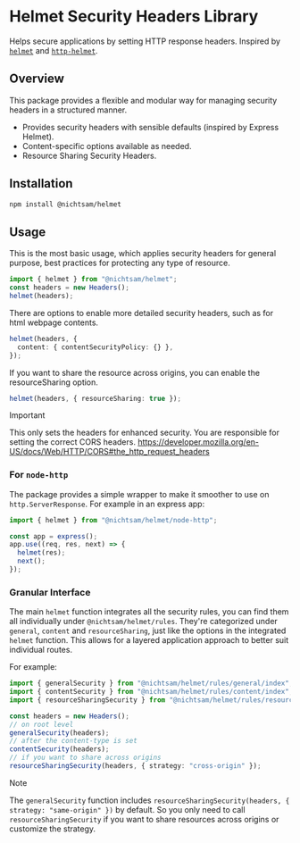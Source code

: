 # Helmet Security Headers Library

Helps secure applications by setting HTTP response headers.
Inspired by [`helmet`](https://github.com/helmetjs/helmet) and [`http-helmet`](https://github.com/mcansh/http-helmet).

## Overview

This package provides a flexible and modular way for managing security headers in a structured manner.

- Provides security headers with sensible defaults (inspired by Express Helmet).
- Content-specific options available as needed.
- Resource Sharing Security Headers.

## Installation

```sh
npm install @nichtsam/helmet
```

## Usage

This is the most basic usage, which applies security headers for general purpose, best practices for protecting any type of resource.

```ts
import { helmet } from "@nichtsam/helmet";
const headers = new Headers();
helmet(headers);
```

There are options to enable more detailed security headers, such as for html webpage contents.

```ts
helmet(headers, {
  content: { contentSecurityPolicy: {} },
});
```

If you want to share the resource across origins, you can enable the resourceSharing option.

```ts
helmet(headers, { resourceSharing: true });
```

> [!IMPORTANT]  
> This only sets the headers for enhanced security.
> You are responsible for setting the correct CORS headers.
> https://developer.mozilla.org/en-US/docs/Web/HTTP/CORS#the_http_request_headers

### For `node-http`

The package provides a simple wrapper to make it smoother to use on `http.ServerResponse`.
For example in an express app:

```ts
import { helmet } from "@nichtsam/helmet/node-http";

const app = express();
app.use((req, res, next) => {
  helmet(res);
  next();
});
```

### Granular Interface

The main `helmet` function integrates all the security rules, you can find them all individually under `@nichtsam/helmet/rules`.
They're categorized under `general`, `content` and `resourceSharing`, just like the options in the integrated `helmet` function.
This allows for a layered application approach to better suit individual routes.

For example:

```ts
import { generalSecurity } from "@nichtsam/helmet/rules/general/index";
import { contentSecurity } from "@nichtsam/helmet/rules/content/index";
import { resourceSharingSecurity } from "@nichtsam/helmet/rules/resourceSharing/index";

const headers = new Headers();
// on root level
generalSecurity(headers);
// after the content-type is set
contentSecurity(headers);
// if you want to share across origins
resourceSharingSecurity(headers, { strategy: "cross-origin" });
```

> [!NOTE]  
> The `generalSecurity` function includes `resourceSharingSecurity(headers, { strategy: "same-origin" })` by default.
> So you only need to call `resourceSharingSecurity` if you want to share resources across origins or customize the strategy.
